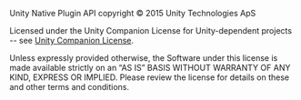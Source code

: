 Unity Native Plugin API copyright © 2015 Unity Technologies ApS

Licensed under the Unity Companion License for Unity-dependent projects -- see
[Unity Companion License](http://www.unity3d.com/legal/licenses/Unity_Companion_License).

Unless expressly provided otherwise, the Software under this license is made
available strictly on an “AS IS” BASIS WITHOUT WARRANTY OF ANY KIND, EXPRESS OR
IMPLIED. Please review the license for details on these and other terms and
conditions.
